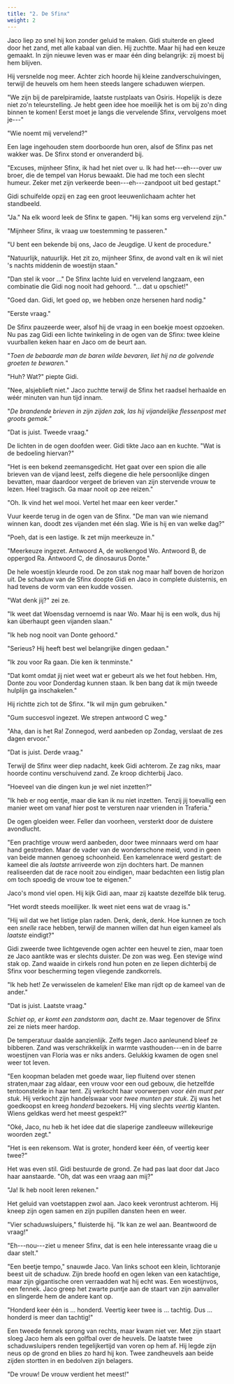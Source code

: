 ```yaml
---
title: "2. De Sfinx"
weight: 2
---
```


Jaco liep zo snel hij kon zonder geluid te maken. Gidi stuiterde en gleed door het zand, met alle kabaal van dien. Hij zuchtte. Maar hij had een keuze gemaakt. In zijn nieuwe leven was er maar één ding belangrijk: zij moest bij hem blijven.

Hij versnelde nog meer. Achter zich hoorde hij kleine zandverschuivingen, terwijl de heuvels om hem heen steeds langere schaduwen wierpen.

"We zijn bij de parelpiramide, laatste rustplaats van Osiris. Hopelijk is deze niet zo'n teleurstelling. Je hebt geen idee hoe moeilijk het is om bij zo'n ding binnen te komen! Eerst moet je langs die vervelende Sfinx, vervolgens moet je---"

"Wie noemt mij vervelend?"

Een lage ingehouden stem doorboorde hun oren, alsof de Sfinx pas net wakker was. De Sfinx stond er onveranderd bij.

"Excuses, mijnheer Sfinx, ik had het niet over u. Ik had het---eh---over uw broer, die de tempel van Horus bewaakt. Die had me toch een slecht humeur. Zeker met zijn verkeerde been---eh---zandpoot uit bed gestapt."

Gidi schuifelde opzij en zag een groot leeuwenlichaam achter het standbeeld.

"Ja." Na elk woord leek de Sfinx te gapen. "Hij kan soms erg vervelend zijn."

"Mijnheer Sfinx, ik vraag uw toestemming te passeren."

"U bent een bekende bij ons, Jaco de Jeugdige. U kent de procedure."

"Natuurlijk, natuurlijk. Het zit zo, mijnheer Sfinx, de avond valt en ik wil niet 's nachts middenin de woestijn staan."

"Dan stel ik voor ..." De Sfinx lachte luid en vervelend langzaam, een combinatie die Gidi nog nooit had gehoord. "... dat u opschiet!"

"Goed dan. Gidi, let goed op, we hebben onze hersenen hard nodig."

"Eerste vraag."

De Sfinx pauzeerde weer, alsof hij de vraag in een boekje moest opzoeken. Nu pas zag Gidi een lichte twinkeling in de ogen van de Sfinx: twee kleine vuurballen keken haar en Jaco om de beurt aan.

"_Toen de bebaarde man de baren wilde bevaren, liet hij na de golvende groeten te bewaren._"

"Huh? Wat?" piepte Gidi.

"Nee, alsjeblieft niet." Jaco zuchtte terwijl de Sfinx het raadsel herhaalde en wéér minuten van hun tijd innam.

"_De brandende brieven in zijn zijden zak, las hij vijandelijke flessenpost met groots gemak._"

"Dat is juist. Tweede vraag."

De lichten in de ogen doofden weer. Gidi tikte Jaco aan en kuchte. "Wat is de bedoeling hiervan?"

"Het is een bekend zeemansgedicht. Het gaat over een spion die alle brieven van de vijand leest, zelfs diegene die hele persoonlijke dingen bevatten, maar daardoor vergeet de brieven van zijn stervende vrouw te lezen. Heel tragisch. Ga maar nooit op zee reizen."

"Oh. Ik vind het wel mooi. Vertel het maar een keer verder."

Vuur keerde terug in de ogen van de Sfinx. "De man van wie niemand winnen kan, doodt zes vijanden met één slag. Wie is hij en van welke dag?"

"Poeh, dat is een lastige. Ik zet mijn meerkeuze in."

"Meerkeuze ingezet. Antwoord A, de wolkengod Wo. Antwoord B, de oppergod Ra. Antwoord C, de dinosaurus Donte."

De hele woestijn kleurde rood. De zon stak nog maar half boven de horizon uit. De schaduw van de Sfinx doopte Gidi en Jaco in complete duisternis, en had tevens de vorm van een kudde vossen.

"Wat denk jij?" zei ze.

"Ik weet dat Woensdag vernoemd is naar Wo. Maar hij is een wolk, dus hij kan überhaupt geen vijanden slaan."

"Ik heb nog nooit van Donte gehoord."

"Serieus? Hij heeft best wel belangrijke dingen gedaan."

"Ik zou voor Ra gaan. Die ken ik tenminste."

"Dat komt omdat jij niet weet wat er gebeurt als we het fout hebben. Hm, Donte zou voor Donderdag kunnen staan. Ik ben bang dat ik mijn tweede hulplijn ga inschakelen."

Hij richtte zich tot de Sfinx. "Ik wil mijn gum gebruiken."

"Gum succesvol ingezet. We strepen antwoord C weg."

"Aha, dan is het Ra! Zonnegod, werd aanbeden op Zondag, verslaat de zes dagen ervoor."

"Dat is juist. Derde vraag."

Terwijl de Sfinx weer diep nadacht, keek Gidi achterom. Ze zag niks, maar hoorde continu verschuivend zand. Ze kroop dichterbij Jaco.

"Hoeveel van die dingen kun je wel niet inzetten?"

"Ik heb er nog eentje, maar die kan ik nu niet inzetten. Tenzij jij toevallig een manier weet om vanaf hier post te versturen naar vrienden in Traferia."

De ogen gloeiden weer. Feller dan voorheen, versterkt door de duistere avondlucht.

"Een prachtige vrouw werd aanbeden, door twee minnaars werd om haar hand gestreden. Maar de vader van de wonderschone meid, vond in geen van beide mannen genoeg schoonheid. Een kamelenrace werd gestart: de kameel die als *laatste* arriveerde won zijn dochters hart. De mannen realiseerden dat de race nooit zou eindigen, maar bedachten een listig plan om toch spoedig de vrouw toe te eigenen."

Jaco's mond viel open. Hij kijk Gidi aan, maar zij kaatste dezelfde blik terug.

"Het wordt steeds moeilijker. Ik weet niet eens wat de vraag is."

"Hij wil dat we het listige plan raden. Denk, denk, denk. Hoe kunnen ze toch een _snelle_ race hebben, terwijl de mannen willen dat hun eigen kameel als _laatste_ eindigt?"

Gidi zweerde twee lichtgevende ogen achter een heuvel te zien, maar toen ze Jaco aantikte was er slechts duister. De zon was weg. Een stevige wind stak op. Zand waaide in cirkels rond hun poten en ze liepen dichterbij de Sfinx voor bescherming tegen vliegende zandkorrels.

"Ik heb het! Ze verwisselen de kamelen! Elke man rijdt op de kameel van de ander."

"Dat is juist. Laatste vraag."

_Schiet op, er komt een zandstorm aan,_ dacht ze. Maar tegenover de Sfinx zei ze niets meer hardop.

De temperatuur daalde aanzienlijk. Zelfs tegen Jaco aanleunend bleef ze bibberen. Zand was verschrikkelijk in warmte vasthouden---en in de barre woestijnen van Floria was er niks anders. Gelukkig kwamen de ogen snel weer tot leven.

"Een koopman beladen met goede waar, liep fluitend over stenen straten,maar zag aldaar, een vrouw voor een oud gebouw, die hetzelfde tentoonstelde in haar tent. Zij verkocht haar voorwerpen voor _één munt per stuk_. Hij verkocht zijn handelswaar voor _twee munten per stuk_. Zij was het goedkoopst en kreeg _honderd_ bezoekers. Hij ving slechts _veertig_ klanten. Wiens geldkas werd het meest gespekt?"

"Oké, Jaco, nu heb ik het idee dat die slaperige zandleeuw willekeurige woorden zegt."

"Het is een rekensom. Wat is groter, honderd keer één, of veertig keer twee?"

Het was even stil. Gidi bestuurde de grond. Ze had pas laat door dat Jaco haar aanstaarde. "Oh, dat was een vraag aan mij?"

"Ja! Ik heb nooit leren rekenen."

Het geluid van voetstappen zwol aan. Jaco keek verontrust achterom. Hij kneep zijn ogen samen en zijn pupillen dansten heen en weer.

"Vier schaduwsluipers," fluisterde hij. "Ik kan ze wel aan. Beantwoord de vraag!"

"Eh---nou---ziet u meneer Sfinx, dat is een hele interessante vraag die u daar stelt."

"Een beetje tempo," snauwde Jaco. Van links schoot een klein, lichtoranje beest uit de schaduw. Zijn brede hoofd en ogen leken van een katachtige, maar zijn gigantische oren verraadden wat hij echt was. Een woestijnvos, een fennek. Jaco greep het zwarte puntje aan de staart van zijn aanvaller en slingerde hem de andere kant op.

"Honderd keer één is ... honderd. Veertig keer twee is ... tachtig. Dus ... honderd is meer dan tachtig!"

Een tweede fennek sprong van rechts, maar kwam niet ver. Met zijn staart sloeg Jaco hem als een golfbal over de heuvels. De laatste twee schaduwsluipers renden tegelijkertijd van voren op hem af. Hij legde zijn neus op de grond en blies zo hard hij kon. Twee zandheuvels aan beide zijden stortten in en bedolven zijn belagers.

"De vrouw! De vrouw verdient het meest!"